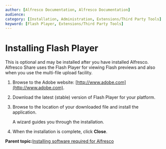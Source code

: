 ```yaml
---
author: [Alfresco Documentation, Alfresco Documentation]
audience: 
category: [Installation, Administration, Extensions/Third Party Tools]
keyword: [Flash Player, Extensions/Third Party Tools]
---
```


# Installing Flash Player

This is optional and may be installed after you have installed Alfresco. Alfresco Share uses the Flash Player for viewing Flash previews and also when you use the multi-file upload facility.

1.  Browse to the Adobe website: [http://www.adobe.com](http://www.adobe.com).

2.  Download the latest \(stable\) version of Flash Player for your platform.

3.  Browse to the location of your downloaded file and install the application.

    A wizard guides you through the installation.

4.  When the installation is complete, click **Close**.


**Parent topic:**[Installing software required for Alfresco](../concepts/prereq-opt-install.md)

